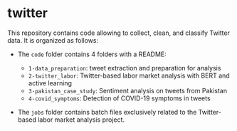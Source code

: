 # twitter

This repository contains code allowing to collect, clean, and classify Twitter data. It is organized as follows:

- The `code` folder contains 4 folders with a README:
    - `1-data_preparation`: tweet extraction and preparation for analysis
    - `2-twitter_labor`: Twitter-based labor market analysis with BERT and active learning
    - `3-pakistan_case_study`: Sentiment analysis on tweets from Pakistan
    - `4-covid_symptoms`: Detection of COVID-19 symptoms in tweets
    
- The `jobs` folder contains batch files exclusively related to the Twitter-based labor market analysis project. 
